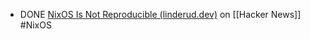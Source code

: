 - DONE [NixOS Is Not Reproducible (linderud.dev)](https://news.ycombinator.com/item?id=41953155) on [[Hacker News]] #NixOS